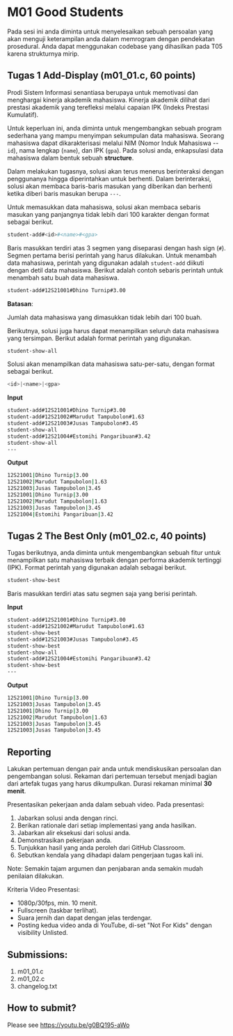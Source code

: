 # M01 Good Students

Pada sesi ini anda diminta untuk menyelesaikan sebuah persoalan yang akan menguji keterampilan anda dalam memrogram dengan pendekatan prosedural. Anda dapat menggunakan codebase yang dihasilkan pada T05 karena strukturnya mirip.

## Tugas 1 Add-Display (m01_01.c, 60 points)

Prodi Sistem Informasi senantiasa berupaya untuk memotivasi dan menghargai kinerja akademik mahasiswa. Kinerja akademik dilihat dari prestasi akademik yang terefleksi melalui capaian IPK (Indeks Prestasi Kumulatif).

Untuk keperluan ini, anda diminta untuk mengembangkan sebuah program sederhana yang mampu menyimpan sekumpulan data mahasiswa. Seorang mahasiswa dapat dikarakterisasi melalui NIM (Nomor Induk Mahasiswa -- ```id```), nama lengkap (```name```), dan IPK (```gpa```). Pada solusi anda, enkapsulasi data mahasiswa dalam bentuk sebuah **structure**.

Dalam melakukan tugasnya, solusi akan terus menerus berinteraksi dengan penggunanya hingga diperintahkan untuk berhenti. Dalam berinteraksi, solusi akan membaca baris-baris masukan yang diberikan dan berhenti ketika diberi baris masukan berupa ```---```.

Untuk memasukkan data mahasiswa, solusi akan membaca sebaris masukan yang panjangnya tidak lebih dari 100 karakter dengan format sebagai berikut.

```bash
student-add#<id>#<name>#<gpa>
```

Baris masukkan terdiri atas 3 segmen yang diseparasi dengan hash sign (```#```). Segmen pertama berisi perintah yang harus dilakukan. Untuk menambah data mahasiswa, perintah yang digunakan adalah ```student-add``` diikuti dengan detil data mahasiswa. Berikut adalah contoh sebaris perintah untuk menambah satu buah data mahasiswa.

```bash
student-add#12S21001#Dhino Turnip#3.00
```

**Batasan**:

Jumlah data mahasiswa yang dimasukkan tidak lebih dari 100 buah.

Berikutnya, solusi juga harus dapat menampilkan seluruh data mahasiswa yang tersimpan. Berikut adalah format perintah yang digunakan.

```bash
student-show-all
```

Solusi akan menampilkan data mahasiswa satu-per-satu, dengan format sebagai berikut.

```bash
<id>|<name>|<gpa>
```

**Input**

```bash
student-add#12S21001#Dhino Turnip#3.00
student-add#12S21002#Marudut Tampubolon#1.63
student-add#12S21003#Jusas Tampubolon#3.45
student-show-all
student-add#12S21004#Estomihi Pangaribuan#3.42
student-show-all
---

```

**Output**

```bash
12S21001|Dhino Turnip|3.00
12S21002|Marudut Tampubolon|1.63
12S21003|Jusas Tampubolon|3.45
12S21001|Dhino Turnip|3.00
12S21002|Marudut Tampubolon|1.63
12S21003|Jusas Tampubolon|3.45
12S21004|Estomihi Pangaribuan|3.42

```

## Tugas 2 The Best Only (m01_02.c, 40 points)

Tugas berikutnya, anda diminta untuk mengembangkan sebuah fitur untuk menampilkan satu mahasiswa terbaik dengan performa akademik tertinggi (IPK). Format perintah yang digunakan adalah sebagai berikut.

```bash
student-show-best
```

Baris masukkan terdiri atas satu segmen saja yang berisi perintah.

**Input**

```bash
student-add#12S21001#Dhino Turnip#3.00
student-add#12S21002#Marudut Tampubolon#1.63
student-show-best
student-add#12S21003#Jusas Tampubolon#3.45
student-show-best
student-show-all
student-add#12S21004#Estomihi Pangaribuan#3.42
student-show-best
---

```

**Output**

```bash
12S21001|Dhino Turnip|3.00
12S21003|Jusas Tampubolon|3.45
12S21001|Dhino Turnip|3.00
12S21002|Marudut Tampubolon|1.63
12S21003|Jusas Tampubolon|3.45
12S21003|Jusas Tampubolon|3.45

```


## Reporting
Lakukan pertemuan dengan pair anda untuk mendiskusikan persoalan dan pengembangan solusi. Rekaman dari pertemuan tersebut menjadi bagian dari artefak tugas yang harus dikumpulkan. Durasi rekaman minimal **30 menit**.

Presentasikan pekerjaan anda dalam sebuah video. Pada presentasi:
1. Jabarkan solusi anda dengan rinci.
2. Berikan rationale dari setiap implementasi yang anda hasilkan.
3. Jabarkan alir eksekusi dari solusi anda.
4. Demonstrasikan pekerjaan anda.
5. Tunjukkan hasil yang anda peroleh dari GitHub Classroom.
6. Sebutkan kendala yang dihadapi dalam pengerjaan tugas kali ini.

Note: Semakin tajam argumen dan penjabaran anda semakin mudah penilaian dilakukan.

Kriteria Video Presentasi:
+ 1080p/30fps, min. 10 menit.
+ Fullscreen (taskbar terlihat).
+ Suara jernih dan dapat dengan jelas terdengar.
+ Posting kedua video anda di YouTube, di-set "Not For Kids" dengan visibility Unlisted.

## Submissions:

1. m01_01.c
2. m01_02.c
3. changelog.txt

## How to submit?
Please see https://youtu.be/g0BQ195-aWo
